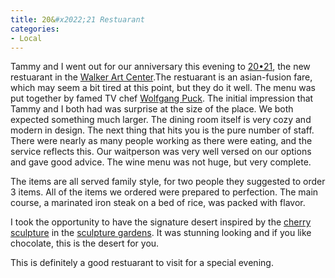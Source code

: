 ```yaml
---
title: 20&#x2022;21 Restuarant
categories:
- Local
---
```


Tammy and I went out for our anniversary this evening to [20•21](http://www.opentable.com/rest_profile.aspx?rid=4353), the new restuarant in the [Walker Art Center](http://www.walkerart.org/).The restuarant is an asian-fusion fare, which may seem a bit tired at
this point, but they do it well. The menu was put together by famed TV
chef [Wolfgang Puck](http://www.wolfgangpuck.com/). The
initial impression that Tammy and I both had was surprise at the size
of the place. We both expected something much larger. The dining room
itself is very cozy and modern in design. The next thing that hits you
is the pure number of staff. There were nearly as many people working
as there were eating, and the service reflects this. Our waitperson was
very well versed on our options and gave good advice. The wine menu was
not huge, but very complete.

The items are all served family style, for two people they suggested to
order 3 items. All of the items we ordered were prepared to perfection.
The main course, a marinated iron steak on a bed of rice, was packed
with flavor.

I took the opportunity to have the signature desert inspired by the [cherry sculpture](http://garden.walkerart.org/artwork.wac) in the [sculpture gardens](http://garden.walkerart.org/index.wac). It was stunning looking and if you like chocolate, this is the desert for you.

This is definitely a good restuarant to visit for a special evening.
